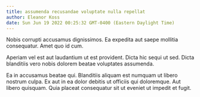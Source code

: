```yaml
---
title: assumenda recusandae voluptate nulla repellat
author: Eleanor Koss
date: Sun Jun 19 2022 00:25:32 GMT-0400 (Eastern Daylight Time)
---
```

Nobis corrupti accusamus dignissimos. Ea expedita aut saepe mollitia consequatur. Amet quo id cum.

 Aperiam vel est aut laudantium ut est provident. Dicta hic sequi ut sed. Dicta blanditiis vero nobis dolorem beatae voluptates assumenda.

 Ea in accusamus beatae qui. Blanditiis aliquam est numquam ut libero nostrum culpa. Ex aut in ea dolor debitis ut officiis qui doloremque. Aut libero quisquam. Quia placeat consequatur sit ut eveniet ut impedit et fugit.